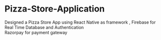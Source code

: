 # Pizza-Store-Application
Designed a Pizza Store App using React Native as framework ,
Firebase for Real Time Database and Authentication  
Razorpay for payment gateway
